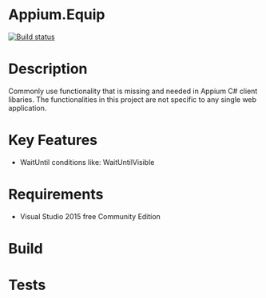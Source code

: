 # Appium.Equip
[![Build status](https://ci.appveyor.com/api/projects/status/hceb9x76jrt643k5?svg=true)](https://ci.appveyor.com/project/OsitoEquip/Appium.Equip)

# Description #
Commonly use functionality that is missing and needed in Appium C# client libaries. The functionalities in this project are not specific to any single web application.

# Key Features #
* WaitUntil conditions like: WaitUntilVisible

# Requirements #
* Visual Studio 2015 free Community Edition 

# Build #

# Tests #
